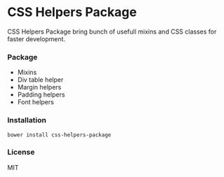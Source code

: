 # CSS Helpers Package

CSS Helpers Package bring bunch of usefull mixins and CSS classes for faster development.

### Package

 * Mixins
 * Div table helper
 * Margin helpers
 * Padding helpers
 * Font helpers

### Installation

    bower install css-helpers-package

### License

MIT
